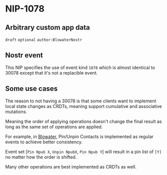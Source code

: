 # NIP-1078

## Arbitrary custom app data
`draft` `optional` `author:BlowaterNostr`

## Nostr event

This NIP specifies the use of event kind `1078` which is almost identical to 30078 except that it's not a replacible event.

## Some use cases
The reason to not having a 30078 is that some clients want to implement local state changes as CRDTs, meaning support cumulative and associative mutations.

Meaning the order of applying operations doesn't change the final result as long as the same set of operations are applied.

For example, in [Blowater](https://blowater.deno.dev), Pin/Unpin Contacts is implemented as regular events to achieve better consistency.

Event set [`Pin Npub X`, `Unpin NpubX`, `Pin Npub Y`] will result in a pin list of `[Y]` no matter how the order is shifted.

Many other operations are best implemented as CRDTs as well.
